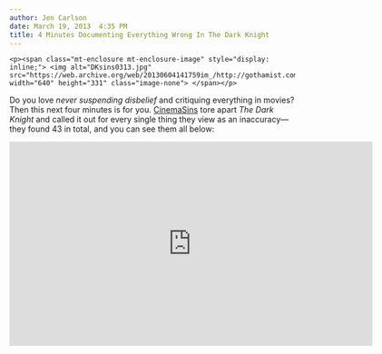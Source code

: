 ```yaml
---
author: Jen Carlson
date: March 19, 2013  4:35 PM
title: 4 Minutes Documenting Everything Wrong In The Dark Knight
---
```



	
	
	
	<p><span class="mt-enclosure mt-enclosure-image" style="display: inline;"> <img alt="DKsins0313.jpg" src="https://web.archive.org/web/20130604141759im_/http://gothamist.com/attachments/arts_jen/DKsins0313.jpg" width="640" height="331" class="image-none"> </span></p>

<p>Do you love <em>never suspending disbelief</em> and critiquing everything in movies? Then this next four minutes is for you. <a href="https://web.archive.org/web/20130604141759/http://www.youtube.com/watch?feature=player_embedded&amp;v=XUohSqT-PZg">CinemaSins</a> tore apart <em>The Dark Knight</em> and called it out for every single thing they view as an inaccuracy&#x2014;they found 43 in total, and you can see them all below:</p>

<p><iframe width="640" height="360" src="https://web.archive.org/web/20130604141759if_/http://www.youtube-nocookie.com/embed/XUohSqT-PZg" frameborder="0" allowfullscreen></iframe></p>
	
	
	
	
	

